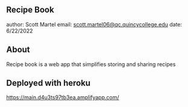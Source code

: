 ## Recipe Book

author: Scott Martel
email: scott.martel06@qc.quincycollege.edu
date: 6/22/2022

## About

Recipe book is a web app that simplifies storing and sharing recipes

## Deployed with heroku

https://main.d4u3ts97tb3ea.amplifyapp.com/
